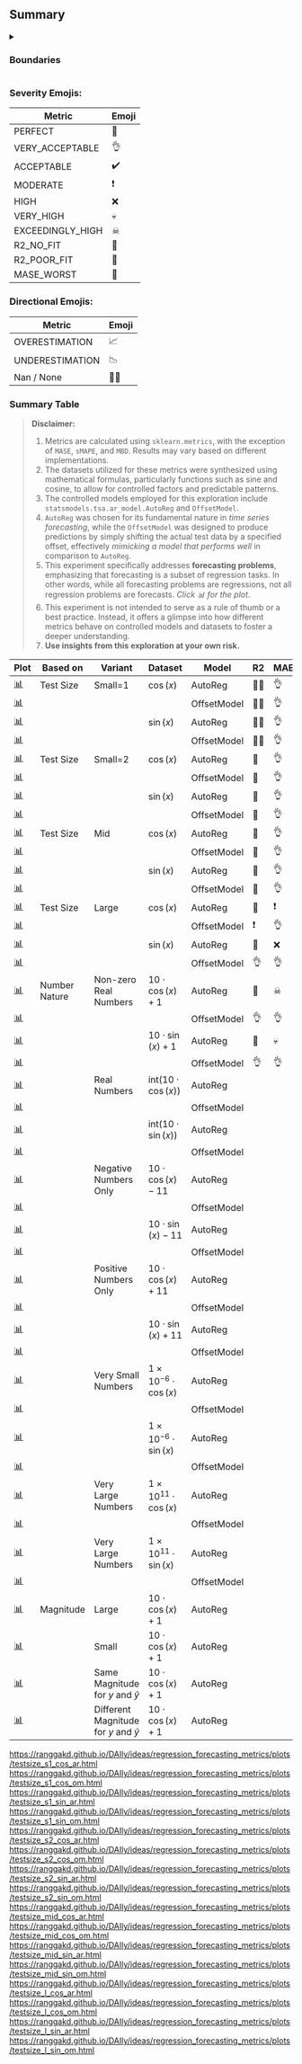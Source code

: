 ## Summary

<details>
    <summary>
<h3>Boundaries</h3>
    </summary>

> **Disclaimer:** These boundaries are user-defined. They may vary based on different context.

#### Standard Error Metrics (MAE, MSE, RMSE) Categorization

| Category           | Normalized Error Range  |
|--------------------|-------------------------|
| Perfect            | Exactly 0               |
| Very Acceptable    | $0 < x \leq 0.05$     |
| Acceptable         | $0.05 < x \leq 0.1$   |
| Moderate           | $0.1 < x \leq 0.2$    |
| High               | $0.2 < x \leq 0.3$    |
| Very High          | $0.3 < x \leq 1$    |
| Exceedingly High   | $x > 1$             |

#### Percentage Error (PE) Categorization

| Category          | Error Magnitude (%) | Direction |
|-------------------|-----------------------|-----------|
| Perfect           | Exactly 0%            | -         |
| Very Acceptable   | $0 < x \leq 5$    | Over/Under|
| Acceptable        | $5 < x \leq 10$   | Over/Under|
| Moderate          | $10 < x \leq 20$  | Over/Under|
| High              | $20 < x \leq 30$  | Over/Under|
| Very High         | $30 < x \leq 100$ | Over/Under|
| Exceedingly High  | $x > 100$           | Over/Under|

#### R2 Score Categorization

| Category                           | R2 Value Range    |
|------------------------------------|-------------------|
| Perfect                            | Exactly 1         |
| Very Acceptable                    | $0.95 \leq x < 1$|
| Acceptable                         | $0.9 \leq x < 0.95$|
| Moderate                           | $0.8 \leq x < 0.9$|
| High                               | $0.7 \leq x < 0.8$|
| Very High                          | $0.5 \leq x < 0.7$|
| Exceedingly High                   | $0 < x < 0.5$   |
| Doesn't Explain Variability        | Exactly 0       |
| Worse Than Simple Mean Model       | $x < 0$         |

#### MASE Categorization

| Category           | MASE Value Range  |
|--------------------|-------------------|
| Perfect            | Exactly 0         |
| Very Acceptable    | $0 < x \leq 0.05$|
| Acceptable         | $0.05 < x \leq 0.1$|
| Moderate           | $0.1 < x \leq 0.2$|
| High               | $0.2 < x \leq 0.3$|
| Very High          | $0.3 < x \leq 1$|
| Worse Than Naive Forecast Model | $x > 1$ |
</details>

### Severity Emojis:

| Metric | Emoji |
|--------|-------|
| PERFECT | 💯 |
| VERY_ACCEPTABLE | 👌 |
| ACCEPTABLE | ✔️ |
| MODERATE | ❗ |
| HIGH | ❌ |
| VERY_HIGH | 💀 |
| EXCEEDINGLY_HIGH | ☠ |
| R2_NO_FIT | 🚫 |
| R2_POOR_FIT | 🛑 |
| MASE_WORST | 🤬 |

### Directional Emojis:

| Metric | Emoji |
|--------|-------|
| OVERESTIMATION | 📈 |
| UNDERESTIMATION | 📉 |
| Nan / None | 🙅‍♂️ |

### Summary Table

> **Disclaimer:** 
>
> 1. Metrics are calculated using `sklearn.metrics`, with the exception of `MASE`, `sMAPE`, and `MBD`. Results may vary based on different implementations.
> 1. The datasets utilized for these metrics were synthesized using mathematical formulas, particularly functions such as sine and cosine, to allow for controlled factors and predictable patterns.
> 1. The controlled models employed for this exploration include `statsmodels.tsa.ar_model.AutoReg` and `OffsetModel`. 
> 1. `AutoReg` was chosen for its fundamental nature in *time series forecasting*, while the `OffsetModel` was designed to produce predictions by simply shifting the actual test data by a specified offset, effectively *mimicking a model that performs well* in comparison to `AutoReg`.
> 1. This experiment specifically addresses **forecasting problems**, emphasizing that forecasting is a subset of regression tasks. In other words, while all forecasting problems are regressions, not all regression problems are forecasts. *Click 📊 for the plot*.
> 1. This experiment is not intended to serve as a rule of thumb or a best practice. Instead, it offers a glimpse into how different metrics behave on controlled models and datasets to foster a deeper understanding.
> 1. **Use insights from this exploration at your own risk.**

| Plot | Based on | Variant | Dataset | Model | R2 | MAE | MSE | RMSE | MASE | MAPE | sMAPE | MBDev |
|--|--|--|--|--|--|--|--|--|--|--|--|--|
|[📊]()| Test Size | Small=1 | $\cos(x)$ | AutoReg |🙅‍♂️|👌|👌|👌|🤬|👌📈|👌📈|👌📈|
|[📊]()| | | | OffsetModel |🙅‍♂️|👌|👌|👌|🤬|👌📈|👌📈|👌📈|
|[📊]()| | | $\sin(x)$ | AutoReg |🙅‍♂️|👌|👌|👌|🤬|☠📈|☠📈|☠📉|
|[📊]()| | | | OffsetModel |🙅‍♂️|👌|👌|👌|🤬|☠📈|☠📈|☠📈|
|[📊]()| Test Size | Small=2 | $\cos(x)$ | AutoReg |🛑|👌|👌|👌|🤬|👌📈|👌📈|👌📈|
|[📊]()| | | | OffsetModel |🛑|👌|👌|👌|🤬|👌📈|👌📈|👌📈|
|[📊]()| | | $\sin(x)$ | AutoReg |🛑|👌|👌|👌|🤬|☠📈|☠📈|☠📉|
|[📊]()| | | | OffsetModel |🛑|👌|👌|👌|🤬|☠📈|☠📈|☠📈|
|[📊]()| Test Size | Mid | $\cos(x)$ | AutoReg |🛑|👌|👌|👌|🤬|👌📈|👌📈|👌📈|
|[📊]()| | | | OffsetModel |🛑|👌|👌|👌|🤬|👌📈|👌📈|👌📈|
|[📊]()| | | $\sin(x)$ | AutoReg |🛑|👌|👌|👌|🤬|☠📈|💀📈|☠📉|
|[📊]()| | | | OffsetModel |🛑|👌|👌|👌|🤬|☠📈|☠📈|☠📈|
|[📊]()| Test Size | Large | $\cos(x)$ | AutoReg |🛑|❗|✔️|❌|🤬|👌📈|❌📈|💀📈|
|[📊]()| | | | OffsetModel |❗|👌|👌|👌|🤬|👌📈|👌📈|👌📈|
|[📊]()| | | $\sin(x)$ | AutoReg |🛑|❌|❗|❌|🤬|☠📈|💀📈|☠📉|
|[📊]()| | | | OffsetModel |👌|👌|👌|👌|🤬|☠📈|❗📈|☠📈|
|[📊]()| Number Nature | Non-zero Real Numbers | $10 \cdot \cos(x) + 1$ | AutoReg |🛑|☠|☠|☠|🤬|👌📈|☠📈|☠📈|
|[📊]()| | | | OffsetModel |👌|👌|👌|👌|💀|👌📈|✔️📈|👌📈|
|[📊]()| | | $10 \cdot \sin(x) + 1$ | AutoReg |🛑|💀|☠|💀|🤬|❗📈|💀📈|☠📈|
|[📊]()| | | | OffsetModel |👌|👌|👌|👌|💀|👌📈|❗📈|👌📉|
|[📊]()| | Real Numbers | $\text{int}(10 \cdot \cos(x))$ | AutoReg |||||||||
|[📊]()| | | | OffsetModel |||||||||
|[📊]()| | | $\text{int}(10 \cdot \sin(x))$ | AutoReg |||||||||
|[📊]()| | | | OffsetModel |||||||||
|[📊]()| | Negative Numbers Only | $10 \cdot \cos(x) - 11$ | AutoReg |||||||||
|[📊]()| | | | OffsetModel |||||||||
|[📊]()| | | $10 \cdot \sin(x) - 11$ | AutoReg |||||||||
|[📊]()| | | | OffsetModel |||||||||
|[📊]()| | Positive Numbers Only | $10 \cdot \cos(x) + 11$ | AutoReg |||||||||
|[📊]()| | | | OffsetModel |||||||||
|[📊]()| | | $10 \cdot \sin(x) + 11$ | AutoReg |||||||||
|[📊]()| | | | OffsetModel |||||||||
|[📊]()| | Very Small Numbers | $1 \times 10^{-6} \cdot \cos(x)$ | AutoReg |||||||||
|[📊]()| | | | OffsetModel |||||||||
|[📊]()| | | $1 \times 10^{-6} \cdot \sin(x)$ | AutoReg |||||||||
|[📊]()| | | | OffsetModel |||||||||
|[📊]()| | Very Large Numbers | $1 \times 10^{11} \cdot \cos(x)$ | AutoReg |||||||||
|[📊]()| | | | OffsetModel |||||||||
|[📊]()| | Very Large Numbers | $1 \times 10^{11} \cdot \sin(x)$ | AutoReg |||||||||
|[📊]()| | | | OffsetModel |||||||||
|[📊]()| Magnitude | Large | $10 \cdot \cos(x) + 1$ | AutoReg |||||||||
|[📊]()| | Small | $10 \cdot \cos(x) + 1$ | AutoReg |||||||||
|[📊]()| | Same Magnitude for $y \text{ and } \hat{y}$ | $10 \cdot \cos(x) + 1$ | AutoReg |||||||||
|[📊]()| | Different Magnitude for $y \text{ and } \hat{y}$ | $10 \cdot \cos(x) + 1$ | AutoReg |||||||||


https://ranggakd.github.io/DAIly/ideas/regression_forecasting_metrics/plots/testsize_s1_cos_ar.html
https://ranggakd.github.io/DAIly/ideas/regression_forecasting_metrics/plots/testsize_s1_cos_om.html
https://ranggakd.github.io/DAIly/ideas/regression_forecasting_metrics/plots/testsize_s1_sin_ar.html
https://ranggakd.github.io/DAIly/ideas/regression_forecasting_metrics/plots/testsize_s1_sin_om.html
https://ranggakd.github.io/DAIly/ideas/regression_forecasting_metrics/plots/testsize_s2_cos_ar.html
https://ranggakd.github.io/DAIly/ideas/regression_forecasting_metrics/plots/testsize_s2_cos_om.html
https://ranggakd.github.io/DAIly/ideas/regression_forecasting_metrics/plots/testsize_s2_sin_ar.html
https://ranggakd.github.io/DAIly/ideas/regression_forecasting_metrics/plots/testsize_s2_sin_om.html
https://ranggakd.github.io/DAIly/ideas/regression_forecasting_metrics/plots/testsize_mid_cos_ar.html
https://ranggakd.github.io/DAIly/ideas/regression_forecasting_metrics/plots/testsize_mid_cos_om.html
https://ranggakd.github.io/DAIly/ideas/regression_forecasting_metrics/plots/testsize_mid_sin_ar.html
https://ranggakd.github.io/DAIly/ideas/regression_forecasting_metrics/plots/testsize_mid_sin_om.html
https://ranggakd.github.io/DAIly/ideas/regression_forecasting_metrics/plots/testsize_l_cos_ar.html
https://ranggakd.github.io/DAIly/ideas/regression_forecasting_metrics/plots/testsize_l_cos_om.html
https://ranggakd.github.io/DAIly/ideas/regression_forecasting_metrics/plots/testsize_l_sin_ar.html
https://ranggakd.github.io/DAIly/ideas/regression_forecasting_metrics/plots/testsize_l_sin_om.html

